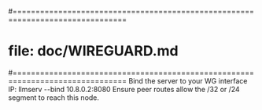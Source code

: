 #===============================================================================
# file: doc/WIREGUARD.md
#===============================================================================
Bind the server to your WG interface IP:
    llmserv --bind 10.8.0.2:8080
Ensure peer routes allow the /32 or /24 segment to reach this node.

